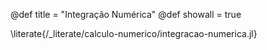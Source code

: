 @def title = "Integração Numérica"
@def showall = true

\literate{/_literate/calculo-numerico/integracao-numerica.jl}